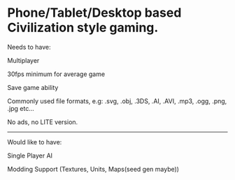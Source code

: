 Phone/Tablet/Desktop based Civilization style gaming.
==

Needs to have:


Multiplayer

30fps minimum for average game

Save game ability

Commonly used file formats, e.g: .svg, .obj, .3DS, .AI, .AVI, .mp3, .ogg, .png, .jpg etc…

No ads, no LITE version.

---


Would like to have:

Single Player AI

Modding Support (Textures, Units, Maps(seed gen maybe))
